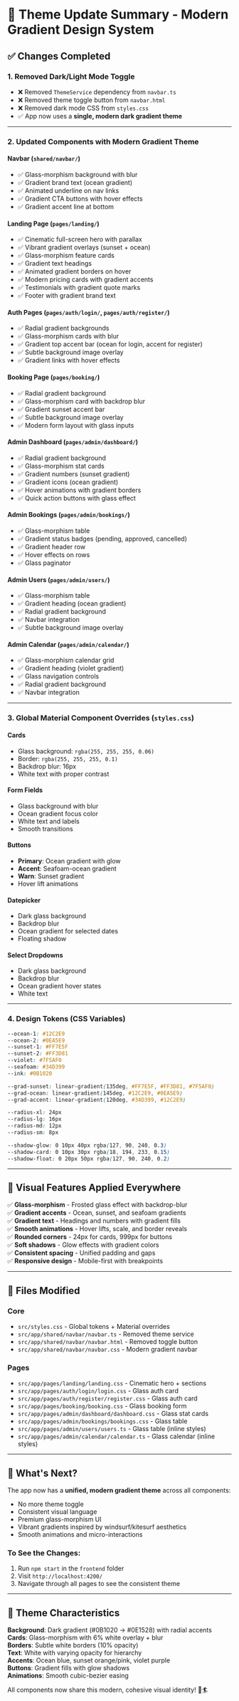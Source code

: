 # 🎨 Theme Update Summary - Modern Gradient Design System

## ✅ Changes Completed

### 1. **Removed Dark/Light Mode Toggle**
- ❌ Removed `ThemeService` dependency from `navbar.ts`
- ❌ Removed theme toggle button from `navbar.html`
- ❌ Removed dark mode CSS from `styles.css`
- ✅ App now uses a **single, modern dark gradient theme**

---

### 2. **Updated Components with Modern Gradient Theme**

#### **Navbar** (`shared/navbar/`)
- ✅ Glass-morphism background with blur
- ✅ Gradient brand text (ocean gradient)
- ✅ Animated underline on nav links
- ✅ Gradient CTA buttons with hover effects
- ✅ Gradient accent line at bottom

#### **Landing Page** (`pages/landing/`)
- ✅ Cinematic full-screen hero with parallax
- ✅ Vibrant gradient overlays (sunset + ocean)
- ✅ Glass-morphism feature cards
- ✅ Gradient text headings
- ✅ Animated gradient borders on hover
- ✅ Modern pricing cards with gradient accents
- ✅ Testimonials with gradient quote marks
- ✅ Footer with gradient brand text

#### **Auth Pages** (`pages/auth/login/`, `pages/auth/register/`)
- ✅ Radial gradient backgrounds
- ✅ Glass-morphism cards with blur
- ✅ Gradient top accent bar (ocean for login, accent for register)
- ✅ Subtle background image overlay
- ✅ Gradient links with hover effects

#### **Booking Page** (`pages/booking/`)
- ✅ Radial gradient background
- ✅ Glass-morphism card with backdrop blur
- ✅ Gradient sunset accent bar
- ✅ Subtle background image overlay
- ✅ Modern form layout with glass inputs

#### **Admin Dashboard** (`pages/admin/dashboard/`)
- ✅ Radial gradient background
- ✅ Glass-morphism stat cards
- ✅ Gradient numbers (sunset gradient)
- ✅ Gradient icons (ocean gradient)
- ✅ Hover animations with gradient borders
- ✅ Quick action buttons with glass effect

#### **Admin Bookings** (`pages/admin/bookings/`)
- ✅ Glass-morphism table
- ✅ Gradient status badges (pending, approved, cancelled)
- ✅ Gradient header row
- ✅ Hover effects on rows
- ✅ Glass paginator

#### **Admin Users** (`pages/admin/users/`)
- ✅ Glass-morphism table
- ✅ Gradient heading (ocean gradient)
- ✅ Radial gradient background
- ✅ Navbar integration
- ✅ Subtle background image overlay

#### **Admin Calendar** (`pages/admin/calendar/`)
- ✅ Glass-morphism calendar grid
- ✅ Gradient heading (violet gradient)
- ✅ Glass navigation controls
- ✅ Radial gradient background
- ✅ Navbar integration

---

### 3. **Global Material Component Overrides** (`styles.css`)

#### **Cards**
- Glass background: `rgba(255, 255, 255, 0.06)`
- Border: `rgba(255, 255, 255, 0.1)`
- Backdrop blur: 16px
- White text with proper contrast

#### **Form Fields**
- Glass background with blur
- Ocean gradient focus color
- White text and labels
- Smooth transitions

#### **Buttons**
- **Primary**: Ocean gradient with glow
- **Accent**: Seafoam-ocean gradient
- **Warn**: Sunset gradient
- Hover lift animations

#### **Datepicker**
- Dark glass background
- Backdrop blur
- Ocean gradient for selected dates
- Floating shadow

#### **Select Dropdowns**
- Dark glass background
- Backdrop blur
- Ocean gradient hover states
- White text

---

### 4. **Design Tokens** (CSS Variables)

```css
--ocean-1: #12C2E9
--ocean-2: #0EA5E9
--sunset-1: #FF7E5F
--sunset-2: #FF3D81
--violet: #7F5AF0
--seafoam: #34D399
--ink: #0B1020

--grad-sunset: linear-gradient(135deg, #FF7E5F, #FF3D81, #7F5AF0)
--grad-ocean: linear-gradient(145deg, #12C2E9, #0EA5E9)
--grad-accent: linear-gradient(120deg, #34D399, #12C2E9)

--radius-xl: 24px
--radius-lg: 16px
--radius-md: 12px
--radius-sm: 8px

--shadow-glow: 0 10px 40px rgba(127, 90, 240, 0.3)
--shadow-card: 0 10px 30px rgba(18, 194, 233, 0.15)
--shadow-float: 0 20px 50px rgba(127, 90, 240, 0.2)
```

---

## 🎯 Visual Features Applied Everywhere

✅ **Glass-morphism** - Frosted glass effect with backdrop-blur  
✅ **Gradient accents** - Ocean, sunset, and seafoam gradients  
✅ **Gradient text** - Headings and numbers with gradient fills  
✅ **Smooth animations** - Hover lifts, scale, and border reveals  
✅ **Rounded corners** - 24px for cards, 999px for buttons  
✅ **Soft shadows** - Glow effects with gradient colors  
✅ **Consistent spacing** - Unified padding and gaps  
✅ **Responsive design** - Mobile-first with breakpoints  

---

## 📂 Files Modified

### Core
- `src/styles.css` - Global tokens + Material overrides
- `src/app/shared/navbar/navbar.ts` - Removed theme service
- `src/app/shared/navbar/navbar.html` - Removed toggle button
- `src/app/shared/navbar/navbar.css` - Modern gradient navbar

### Pages
- `src/app/pages/landing/landing.css` - Cinematic hero + sections
- `src/app/pages/auth/login/login.css` - Glass auth card
- `src/app/pages/auth/register/register.css` - Glass auth card
- `src/app/pages/booking/booking.css` - Glass booking form
- `src/app/pages/admin/dashboard/dashboard.css` - Glass stat cards
- `src/app/pages/admin/bookings/bookings.css` - Glass table
- `src/app/pages/admin/users/users.ts` - Glass table (inline styles)
- `src/app/pages/admin/calendar/calendar.ts` - Glass calendar (inline styles)

---

## 🚀 What's Next?

The app now has a **unified, modern gradient theme** across all components:
- No more theme toggle
- Consistent visual language
- Premium glass-morphism UI
- Vibrant gradients inspired by windsurf/kitesurf aesthetics
- Smooth animations and micro-interactions

### To See the Changes:
1. Run `npm start` in the `frontend` folder
2. Visit `http://localhost:4200/`
3. Navigate through all pages to see the consistent theme

---

## 🎨 Theme Characteristics

**Background**: Dark gradient (#0B1020 → #0E1528) with radial accents  
**Cards**: Glass-morphism with 6% white overlay + blur  
**Borders**: Subtle white borders (10% opacity)  
**Text**: White with varying opacity for hierarchy  
**Accents**: Ocean blue, sunset orange/pink, violet purple  
**Buttons**: Gradient fills with glow shadows  
**Animations**: Smooth cubic-bezier easing  

All components now share this modern, cohesive visual identity! 🌊🏄
